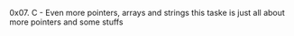 0x07. C - Even more pointers, arrays and strings
this taske is just all about more pointers and some stuffs
